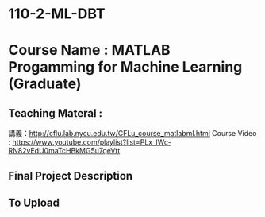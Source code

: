 # 110-2-ML-DBT
# Course Name : MATLAB Progamming for Machine Learning (Graduate)

## Teaching Materal : 
講義：http://cflu.lab.nycu.edu.tw/CFLu_course_matlabml.html
Course Video : https://www.youtube.com/playlist?list=PLx_IWc-RN82vEdU0maTcHBkMG5u7qeVtt


## Final Project Description


## To Upload
